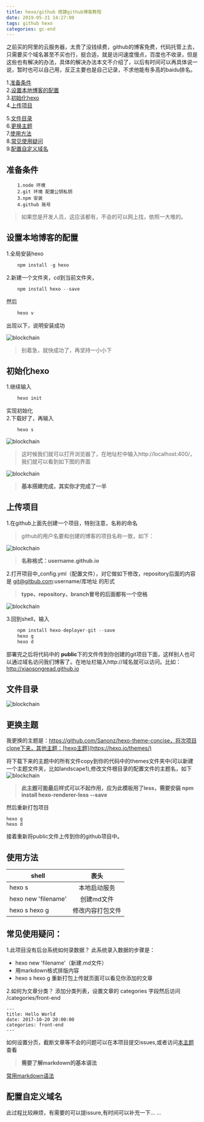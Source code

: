```yaml
---
title: hexo/github 搭建github博客教程
date: 2019-05-31 14:27:08
tags: github hexo
categories: gc-end
---
```


之前买的阿里的云服务器，太贵了没钱续费，github的博客免费，代码托管上去，只需要买个域名甚至不买也行，挺合适，就是访问速度慢点，百度也不收录，但是这些也有解决的办法，具体的解决办法本文不介绍了，以后有时间可以再具体说一说，暂时也可以自己用，反正主要也是自己记录，不求他能有多高的baidu排名。

1.[准备条件](#准备条件)   
2.[设置本地博客的配置](#设置本地博客的配置)      
3.[初始化hexo](#初始化hexo)    
4.[上传项目](#上传项目)   
<!-- more -->
5.[文件目录](#文件目录)   
6.[更换主题](#更换主题)   
7.[使用方法](#使用方法)   
8.[常见使用疑问](#常见使用疑问)   
9.[配置自定义域名](#配置自定义域名)    

## 准备条件

```
	1.node 环境
	2.git 环境 配置公钥私钥
	3.npm 安装
	4.github 账号
```

> 如果您是开发人员，这应该都有，不会的可以网上找，依照一大堆的。

## 设置本地博客的配置

1.全局安装hexo
```javascript
	npm install -g hexo
```
2.新建一个文件夹，cd到当前文件夹，
```javascript
	npm install hexo --save
```
然后
```javascript
	hexo v
```
出现以下，说明安装成功   

![blockchain](https://raw.githubusercontent.com/xiaosongread/github-xiaosongread-hexo/master/img-folder/1.png)

> 别着急，就快成功了，再坚持一小小下

## 初始化hexo
1.继续输入
```javascript
	hexo init
```
实现初始化   
2.下载好了，再输入
```javascript
	hexo s
```
![blockchain](https://raw.githubusercontent.com/xiaosongread/github-xiaosongread-hexo/master/img-folder/2.png)   
>这时候我们就可以打开浏览器了，在地址栏中输入http://localhost:400/，我们就可以看到如下图的界面   

![blockchain](https://raw.githubusercontent.com/xiaosongread/github-xiaosongread-hexo/master/img-folder/3.png)   

> **基本搭建完成，其实你才完成了一半**

## 上传项目   
1.在github上面先创建一个项目，特别注意，名称的命名
>github的用户名要和创建的博客的项目名称一致，如下：   

![blockchain](https://raw.githubusercontent.com/xiaosongread/github-xiaosongread-hexo/master/img-folder/5.png)

> **名称格式：username.github.io**

2.打开项目中_config.yml（配置文件），对它做如下修改，repository后面的内容是 git@gitbub.com:username/库地址 的形式    

> **type、repository、branch冒号的后面都有一个空格**

![blockchain](https://raw.githubusercontent.com/xiaosongread/github-xiaosongread-hexo/master/img-folder/6.jpg)

3.回到shell，输入
```javascript
	npm install hexo-deployer-git --save   
	hexo g   
	hexo d   
```

部署完之后将代码中的 **public**下的文件传到你创建的git项目下面，这样别人也可以通过域名访问我们博客了。在地址栏输入http://域名就可以访问。比如：http://xiaosongread.github.io

## 文件目录

![blockchain](https://raw.githubusercontent.com/xiaosongread/github-xiaosongread-hexo/master/img-folder/4.png)   

## 更换主题   
我更换的主题是：https://github.com/Sanonz/hexo-theme-concise，将次项目clone下来，其他主题：[hexo主题](https://hexo.io/themes/)   

将下载下来的主题中的所有文件copy到你的代码中的themes文件夹中(可以新建一个主题文件夹，比如landscape1),修改文件根目录的配置文件的主题名，如下   
![blockchain](https://raw.githubusercontent.com/xiaosongread/github-xiaosongread-hexo/master/img-folder/7.jpg)   

> **此主题可能最后样式可以不起作用，应为此模板用了less，需要安装 npm install hexo-renderer-less --save**

然后重新打包项目   
``` 
hexo g
hexo d
```
接着重新将public文件上传到你的github项目中。

## 使用方法

shell|表头
---|:--:
hexo s|本地启动服务
hexo new 'filename'|创建md文件
hexo s hexo g|修改内容打包文件

## 常见使用疑问：
1.此项目没有后台系统如何录数据？
此系统录入数据的步骤是：
* hexo new 'filename'（新建.md文件）
* 用markdown格式排版内容
* hexo s hexo g 重新打包上传就页面可以看见你添加的文章    

2.如何为文章分类？
添加分类列表，设置文章的 categories 字段然后访问 /categories/front-end

```
---
title: Hello World
date: 2017-10-20 20:00:00
categories: front-end
---
```
如何设置分页，截断文章等不会的问题可以在本项目提交issues,或者访问[本主题](https://github.com/sanonz/hexo-theme-concise)查看

> **需要了解markdown的基本语法**

[常用markdown语法](https://github.com/xiaosongread/markdow)   


## 配置自定义域名
此过程比较麻烦，有需要的可以提issure,有时间可以补充一下... ...




















<!-- [点击查看参考博客](https://www.cnblogs.com/trista222/p/8017300.html)

```shell
hexo new page 'tags'
hexo new 'filename'   
hexo g   
hexo d   
``` -->